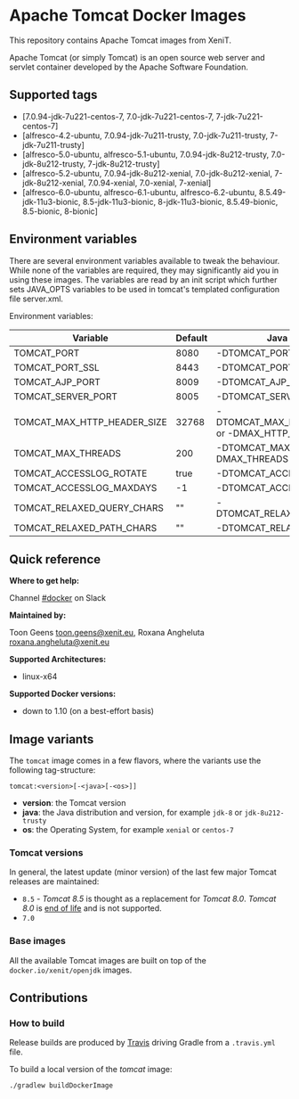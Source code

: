 

# Apache Tomcat Docker Images

This repository contains Apache Tomcat images from XeniT.

Apache Tomcat (or simply Tomcat) is an open source web server and servlet container developed
by the Apache Software Foundation.

## Supported tags

* [7.0.94-jdk-7u221-centos-7, 7.0-jdk-7u221-centos-7, 7-jdk-7u221-centos-7]
* [alfresco-4.2-ubuntu, 7.0.94-jdk-7u211-trusty, 7.0-jdk-7u211-trusty, 7-jdk-7u211-trusty]
* [alfresco-5.0-ubuntu, alfresco-5.1-ubuntu, 7.0.94-jdk-8u212-trusty, 7.0-jdk-8u212-trusty, 7-jdk-8u212-trusty]
* [alfresco-5.2-ubuntu, 7.0.94-jdk-8u212-xenial, 7.0-jdk-8u212-xenial, 7-jdk-8u212-xenial, 7.0.94-xenial, 7.0-xenial, 7-xenial]
* [alfresco-6.0-ubuntu, alfresco-6.1-ubuntu, alfresco-6.2-ubuntu, 8.5.49-jdk-11u3-bionic, 8.5-jdk-11u3-bionic, 8-jdk-11u3-bionic, 8.5.49-bionic, 8.5-bionic, 8-bionic]

## Environment variables

There are several environment variables available to tweak the behaviour. While none of the variables are required, they may significantly aid you in using these images.
The variables are read by an init script which further sets JAVA_OPTS variables to be used in tomcat's templated configuration file server.xml.

Environment variables:

| Variable                    |  Default                        | Java variable |
| --------------------------- | ------------------------------- | ---------------------------- |
| TOMCAT_PORT                 |  8080                           | -DTOMCAT_PORT                |
| TOMCAT_PORT_SSL             |  8443                           | -DTOMCAT_PORT_SSL            |
| TOMCAT_AJP_PORT             |  8009                           | -DTOMCAT_AJP_PORT            |
| TOMCAT_SERVER_PORT          |  8005                           | -DTOMCAT_SERVER_PORT         |
| TOMCAT_MAX_HTTP_HEADER_SIZE |  32768                          | -DTOMCAT_MAX_HTTP_HEADER_SIZE  or -DMAX_HTTP_HEADER_SIZE |
| TOMCAT_MAX_THREADS          |  200                            | -DTOMCAT_MAX_THREADS or -DMAX_THREADS |
| TOMCAT_ACCESSLOG_ROTATE     |  true                           | -DTOMCAT_ACCESSLOG_ROTATE    |
| TOMCAT_ACCESSLOG_MAXDAYS    |  -1                             | -DTOMCAT_ACCESSLOG_MAXDAYS   |
| TOMCAT_RELAXED_QUERY_CHARS  |  ""                             | -DTOMCAT_RELAXED_QUERY_CHARS |
| TOMCAT_RELAXED_PATH_CHARS   |  ""                             | -DTOMCAT_RELAXED_PATH_CHARS  |


## Quick reference

**Where to get help:**

Channel [#docker](https://xenitengineering.slack.com/app_redirect?channel=docker) on Slack

**Maintained by:**

Toon Geens <toon.geens@xenit.eu>, Roxana Angheluta <roxana.angheluta@xenit.eu>

**Supported Architectures:**

* linux-x64

**Supported Docker versions:**

* down to 1.10 (on a best-effort basis)

## Image variants

The `tomcat` image comes in a few flavors, where the variants use the following tag-structure:

```
tomcat:<version>[-<java>[-<os>]]
```

* **version**: the Tomcat version
* **java**: the Java distribution and version, for example `jdk-8` or `jdk-8u212-trusty`
* **os**: the Operating System, for example `xenial` or `centos-7`

### Tomcat versions

In general, the latest update (minor version) of the last few major Tomcat releases are maintained:

* `8.5` - _Tomcat 8.5_ is thought as a replacement for _Tomcat 8.0_. _Tomcat 8.0_ is [end of life](http://tomcat.apache.org/tomcat-80-eol.html) and is not supported.
* `7.0`

### Base images

All the available Tomcat images are built on top of the `docker.io/xenit/openjdk` images.

## Contributions

### How to build

Release builds are produced by [Travis](https://travis-ci.org/xenit-eu/) driving Gradle from a `.travis.yml` file.

To build a local version of the _tomcat_ image:

```
./gradlew buildDockerImage
```

